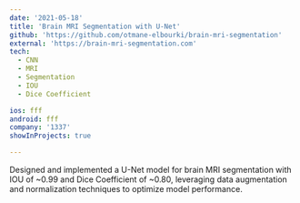 ```yaml
---
date: '2021-05-18'
title: 'Brain MRI Segmentation with U-Net'
github: 'https://github.com/otmane-elbourki/brain-mri-segmentation'
external: 'https://brain-mri-segmentation.com'
tech:
  - CNN
  - MRI
  - Segmentation
  - IOU
  - Dice Coefficient

ios: fff
android: fff
company: '1337'
showInProjects: true

---
```


Designed and implemented a U-Net model for brain MRI segmentation with IOU of ~0.99 and Dice Coefficient of ~0.80, leveraging data augmentation and normalization techniques to optimize model performance.
